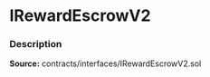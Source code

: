 # IRewardEscrowV2

### Description <a id="description"></a>

**Source:** contracts/interfaces/IRewardEscrowV2.sol

